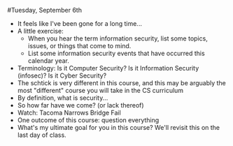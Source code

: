 #Tuesday, September 6th
* It feels like I've been gone for a long time...
* A little exercise:
  - When you hear the term information security, list some topics, issues, or things that come to mind.
  - List some information security events that have occurred this calendar year.
* Terminology: Is it Computer Security?  Is it Information Security (infosec)?  Is it Cyber Security?
* The schtick is very different in this course, and this may be arguably the most "different" course you will take in the CS curriculum
* By definition, what is security...
* So how far have we come? (or lack thereof)
* Watch: Tacoma Narrows Bridge Fail
* One outcome of this course: question everything
* What's my ultimate goal for you in this course?  We'll revisit this on the last day of class.